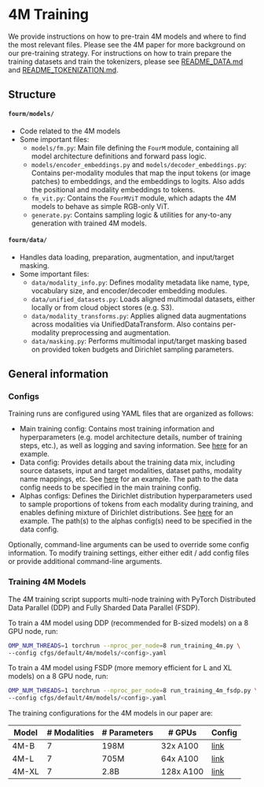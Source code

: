 # 4M Training

We provide instructions on how to pre-train 4M models and where to find the most relevant files. Please see the 4M paper for more background on our pre-training strategy. For instructions on how to train prepare the training datasets and train the tokenizers, please see [README_DATA.md](README_DATA.md) and [README_TOKENIZATION.md](README_TOKENIZATION.md).

## Structure

#### `fourm/models/`
- Code related to the 4M models
- Some important files:
    - `models/fm.py`: Main file defining the `FourM` module, containing all model architecture definitions and forward pass logic.
    - `models/encoder_embeddings.py` and `models/decoder_embeddings.py`: Contains per-modality modules that map the input tokens (or image patches) to embeddings, and the embeddings to logits. Also adds the positional and modality embeddings to tokens.
    - `fm_vit.py`: Contains the `FourMViT` module, which adapts the 4M models to behave as simple RGB-only ViT.
    - `generate.py`: Contains sampling logic & utilities for any-to-any generation with trained 4M models.

#### `fourm/data/`
- Handles data loading, preparation, augmentation, and input/target masking.
- Some important files:
    - `data/modality_info.py`: Defines modality metadata like name, type, vocabulary size, and encoder/decoder embedding modules.
    - `data/unified_datasets.py`: Loads aligned multimodal datasets, either locally or from cloud object stores (e.g. S3).
    - `data/modality_transforms.py`: Applies aligned data augmentations across modalities via UnifiedDataTransform. Also contains per-modality preprocessing and augmentation.
    - `data/masking.py`: Performs multimodal input/target masking based on provided token budgets and Dirichlet sampling parameters.


## General information

### Configs

Training runs are configured using YAML files that are organized as follows:
- Main training config: Contains most training information and hyperparameters (e.g. model architecture details, number of training steps, etc.), as well as logging and saving information. See [here](cfgs/default/4m/models/main/4m-b_mod7_500b.yaml) for an example.
- Data config: Provides details about the training data mix, including source datasets, input and target modalities, dataset paths, modality name mappings, etc. See [here](cfgs/default/4m/data/cc12m/main/mix_mod7_all2all_rgb2all_a0.5.yaml) for an example. The path to the data config needs to be specified in the main training config.
- Alphas configs: Defines the Dirichlet distribution hyperparameters used to sample proportions of tokens from each modality during training, and enables defining mixture of Dirichlet distributions. See [here](cfgs/default/4m/alphas_mixture/main/mix_mod7_all2all_rgb2all_a0.5.yaml) for an example. The path(s) to the alphas config(s) need to be specified in the data config.

Optionally, command-line arguments can be used to override some config information. To modify training settings, either either edit / add config files or provide additional command-line arguments.


### Training 4M Models

The 4M training script supports multi-node training with PyTorch Distributed Data Parallel (DDP) and Fully Sharded Data Parallel (FSDP).

To train a 4M model using DDP (recommended for B-sized models) on a 8 GPU node, run:

```bash
OMP_NUM_THREADS=1 torchrun --nproc_per_node=8 run_training_4m.py \
--config cfgs/default/4m/models/<config>.yaml
```

To train a 4M model using FSDP (more memory efficient for L and XL models) on a 8 GPU node, run: 


```bash
OMP_NUM_THREADS=1 torchrun --nproc_per_node=8 run_training_4m_fsdp.py \
--config cfgs/default/4m/models/<config>.yaml
```


The training configurations for the 4M models in our paper are:

| Model | # Modalities | # Parameters | # GPUs | Config |
|-|-|-|-|-|  
| 4M-B | 7 | 198M | 32x A100 | [link](cfgs/default/4m/models/main/4m-b_mod7_500b.yaml) |
| 4M-L | 7 | 705M | 64x A100 | [link](cfgs/default/4m/models/main/4m-l_mod7_500b.yaml) |
| 4M-XL | 7 | 2.8B | 128x A100 | [link](cfgs/default/4m/models/main/4m-xl_mod7_500b.yaml) |
